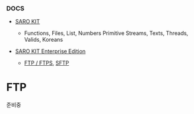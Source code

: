 ### DOCS
- [SARO KIT](https://github.com/saro-lab/kit)
  - Functions,
    Files,
    List,
    Numbers
    Primitive
    Streams,
    Texts,
    Threads,
    Valids,
    Koreans

- [SARO KIT Enterprise Edition](https://github.com/saro-lab/kit-ee)
  - [FTP / FTPS](https://github.com/saro-lab/kit-ee/docs/SFTP.md),
    [SFTP](https://github.com/saro-lab/kit-ee/docs/SFTP.md)
  
# FTP
준비중